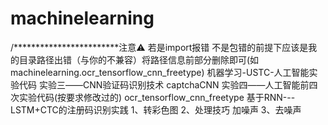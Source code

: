 # machinelearning

/************************注意⚠️ 若是import报错 不是包错的前提下应该是我的目录路径出错（与你的不兼容）将路径信息前部分删除即可(如machinelearning.ocr_tensorflow_cnn_freetype)
机器学习-USTC-人工智能实验代码
实验三——CNN验证码识别技术                             captchaCNN
实验四——人工智能前四次实验代码(按要求修改过的)            ocr_tensorflow_cnn_freetype
      基于RNN---LSTM+CTC的注册码识别实践
      1、转彩色图
      2、处理技巧 加噪声
      3、去噪声
